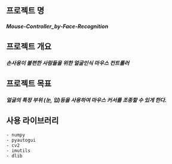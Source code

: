 ## 프로젝트 명
##### Mouse-Controller_by-Face-Recognition  

## 프로젝트 개요
#####  손사용이 불편한 사람들을 위한 얼굴인식 마우스 컨트롤러  

## 프로젝트 목표
#####  얼굴의 특정 부위 (눈, 입)등을 사용하여 마우스 커서를 조종할 수 있게 한다.  

## 사용 라이브러리
```
- numpy
- pyautogui
- cv2
- imutils
- dlib
```  

